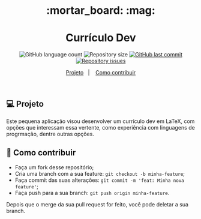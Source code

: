 <h1 align="center">
    :mortar_board: :mag:
</h1>

<h1 align="center">
  Currículo Dev
</h1>
<p align="center">
  <img alt="GitHub language count" src="https://img.shields.io/github/languages/count/franklinthony/curriculo-dev-template">

  <img alt="Repository size" src="https://img.shields.io/github/repo-size/franklinthony/curriculo-dev-template">
  
  <a href="https://github.com/franklinthony/curriculo-dev-template/commits/master">
    <img alt="GitHub last commit" src="https://img.shields.io/github/last-commit/franklinthony/curriculo-dev-template">
  </a>

  <a href="https://github.com/franklinthony/curriculo-dev-template/issues">
    <img alt="Repository issues" src="https://img.shields.io/github/issues/franklinthony/curriculo-dev-template">
  </a>
</p>

<p align="center">
  <a href="#-projeto">Projeto</a>&nbsp;&nbsp;&nbsp;|&nbsp;&nbsp;&nbsp;
  <a href="#-como-contribuir">Como contribuir</a>
</p>

<br>

## 💻 Projeto

Este pequena aplicação visou desenvolver um currículo dev em LaTeX, com opções que interessam essa vertente, como experiência com linguagens de progrmação, dentre outras opções. 

## 🤔 Como contribuir

- Faça um fork desse repositório;
- Cria uma branch com a sua feature: `git checkout -b minha-feature`;
- Faça commit das suas alterações: `git commit -m 'feat: Minha nova feature'`;
- Faça push para a sua branch: `git push origin minha-feature`.

Depois que o merge da sua pull request for feito, você pode deletar a sua branch.
